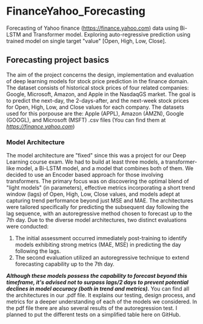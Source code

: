 # FinanceYahoo_Forecasting
Forecasting of Yahoo finance (https://finance.yahoo.com) data using Bi-LSTM and Transformer model. Exploring auto-regressive prediction using trained model on single target "value" [Open, High, Low, Close]. 
## Forecasting project basics
The aim of the project concerns the design, implementation and evaluation of deep learning models for stock price prediction in the finance domain. The dataset consists of historical stock prices of four related companies: Google,
Microsoft, Amazon, and Apple in the NasdaqGS market. The goal is to predict the next-day, the 2-days-after, and the next-week stock prices for Open, High, Low, and Close values for each company.
The datasets used for this porpouse are the: Apple (APPL), Amazon (AMZN), Google (GOOGL), and Microsoft (MSFT) .csv files (You can find them at *https://finance.yahoo.com*)
### Model Architecture
The model architecture are "fixed" since this was a project for our Deep Learning course exam. We had to build at least three models, a transformer-like model, a Bi-LSTM model, and a model that combines both of them.
We decided to use an Encoder based approach for those involving transformers. 
The primary focus was on discovering the optimal blend of "light models" (in parameters), effective metrics incorporating a short trend window (lags) of Open, High, Low, Close values, and models adept at capturing trend performance beyond just MSE and MAE. The architectures were tailored specifically for predicting the subsequent day following the lag sequence, with an autoregressive method chosen to forecast up to the 7th day. Due to the diverse model architectures, two distinct evaluations were conducted:
1. The initial assessment occurred immediately post-training to identify models exhibiting strong metrics (MAE, MSE) in predicting the day following the lags.
2. The second evaluation utilized an autoregressive technique to extend forecasting capability up to the 7th day.

***Although these models possess the capability to forecast beyond this timeframe, it's advised not to surpass lags/2 days to prevent potential declines in model accuracy (both in trend and metrics).***
You can find all the architectures in our .pdf file. It explains our testing, design process, and metrics for a deeper understanding of each of the models we considered.
In the pdf file there are also several results of the autoregression test. I planned to put the different tests on a simplified table here on GitHub.





